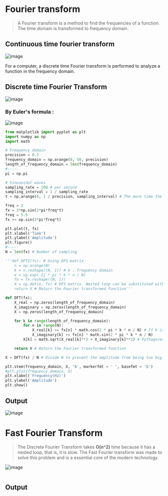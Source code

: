 # Fourier transform
>A Fourier transform is a method to find the frequencies of a function.
>The time domain is transformed to frequency domain.

## Continuous time fourier transform
![image](https://user-images.githubusercontent.com/67142421/155603554-7edd2873-0942-4465-a931-b6f07a5494da.png)

For a computer, a discrete time Fourier transform is performed to analyze a function in the frequency domain.

## Discrete time Fourier Transform
![image](https://user-images.githubusercontent.com/67142421/155603855-35d16458-2fec-49c5-80d4-88d247fb215f.png)<br>
### By Euler's formula :
![image](https://user-images.githubusercontent.com/67142421/155604064-dac589d7-b367-4648-9202-df41ea56f8be.png)

~~~Python
from matplotlib import pyplot as plt
import numpy as np
import math

# Frequency domain
precision = 0.1
frequency_domain = np.arange(0, 50, precision)
length_of_frequency_domain = len(frequency_domain)
#-----
pi = np.pi

# Sinusoidal waves
sampling_rate = 100 # per second
sampling_interval = 1 / sampling_rate
t = np.arange(0, 1 / precision, sampling_interval) # The more time the signal is measured, the more prcise the transform is

freq = 2
fx = 3*np.sin(2*pi*freq*t)
freq = 5.5
fx += np.sin(2*pi*freq*t)

plt.plot(t, fx)
plt.xlabel('Time')
plt.ylabel('Amplitude')
plt.figure()
#-----
N = len(fx) # Number of sampling

'''def DFT2(fx): # Using DFS matrix
    n = np.arange(N)
    k = n.reshape((N, 1)) # k : frequency domain
    e = np.exp(-2j * pi * k * n / N)
    fx = fx.reshape((N, 1))
    X = np.dot(e, fx) # DFS matrix. Nested loop can be substituted with the dot product of matrix
    return X # Return the Fourier transformed function'''

def DFT(fx):
    X_real = np.zeros(length_of_frequency_domain)
    X_imaginary = np.zeros(length_of_frequency_domain)
    X = np.zeros(length_of_frequency_domain)

    for k in range(length_of_frequency_domain):
        for n in range(N):
            X_real[k] += fx[n] * math.cos(2 * pi * k * n / N) # If k is a real number, it doesn't work
            X_imaginary[k] += fx[n] * math.sin(2 * pi * k * n / N)
        X[k] = math.sqrt(X_real[k]**2 + X_imaginary[k]**2) # Pythagorean theorem

    return X # Return the Fourier transformed function

X = DFT(fx) / N # Divide N to prevent the amplitude from being too big.

plt.stem(frequency_domain, X, 'b', markerfmt = ' ', basefmt = 'b')
#plt.plot(frequency_domain, X)
plt.xlabel('Frequency(Hz)')
plt.ylabel('Amplitude')
plt.show()
~~~
## Output
![image](https://user-images.githubusercontent.com/67142421/155615284-60108f35-f59c-4db5-866c-498c3b3e11e8.png)

# Fast Fourier Transform
> The Discrete Fourier Transform takes **O(n^2)** time because it has a nested loop, that is, it is slow.
> The Fast Fourier transform was made to solve this problem and is a essential core of the modern technology.

![image](https://user-images.githubusercontent.com/67142421/155605699-0773c7d0-99fa-4773-ac15-3ddf48958146.png)

~~~Python
~~~

## Output
